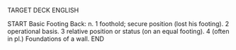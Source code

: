 TARGET DECK
ENGLISH

START
Basic
Footing
Back: n. 1 foothold; secure position (lost his footing). 2 operational basis. 3 relative position or status (on an equal footing). 4 (often in pl.) Foundations of a wall.
END
